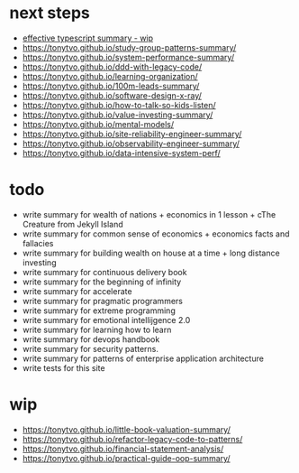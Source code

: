 # next steps
- [effective typescript summary - wip](https://tonytvo.github.io/effective-typescript/)
- https://tonytvo.github.io/study-group-patterns-summary/
- https://tonytvo.github.io/system-performance-summary/
- https://tonytvo.github.io/ddd-with-legacy-code/
- https://tonytvo.github.io/learning-organization/
- https://tonytvo.github.io/100m-leads-summary/
- https://tonytvo.github.io/software-design-x-ray/
- https://tonytvo.github.io/how-to-talk-so-kids-listen/
- https://tonytvo.github.io/value-investing-summary/
- https://tonytvo.github.io/mental-models/
- https://tonytvo.github.io/site-reliability-engineer-summary/
- https://tonytvo.github.io/observability-engineer-summary/
- https://tonytvo.github.io/data-intensive-system-perf/


# todo
- write summary for wealth of nations + economics in 1 lesson + cThe Creature from Jekyll Island
- write summary for common sense of economics + economics facts and fallacies
- write summary for building wealth on house at a time + long distance investing
- write summary for continuous delivery book
- write summary for the beginning of infinity
- write summary for accelerate
- write summary for pragmatic programmers
- write summary for extreme programming
- write summary for emotional intellijgence 2.0
- write summary for learning how to learn
- write summary for devops handbook
- write summary for security patterns.
- write summary for patterns of enterprise application architecture
- write tests for this site

# wip
- https://tonytvo.github.io/little-book-valuation-summary/
- https://tonytvo.github.io/refactor-legacy-code-to-patterns/
- https://tonytvo.github.io/financial-statement-analysis/
- https://tonytvo.github.io/practical-guide-oop-summary/

